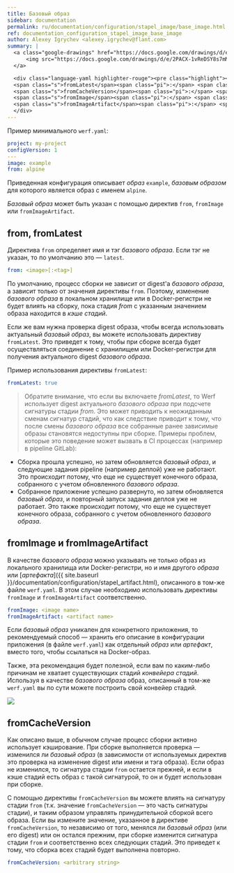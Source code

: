 ```yaml
---
title: Базовый образ
sidebar: documentation
permalink: ru/documentation/configuration/stapel_image/base_image.html
ref: documentation_configuration_stapel_image_base_image
author: Alexey Igrychev <alexey.igrychev@flant.com>
summary: |
  <a class="google-drawings" href="https://docs.google.com/drawings/d/e/2PACX-1vReDSY8s7mMtxuxwDTwtPLFYjEXePaoIB-XbEZcunJGNEHrLbrb9aFxyOoj_WeQe0XKQVhq7RWnG3Eq/pub?w=2031&amp;h=144" data-featherlight="image">
      <img src="https://docs.google.com/drawings/d/e/2PACX-1vReDSY8s7mMtxuxwDTwtPLFYjEXePaoIB-XbEZcunJGNEHrLbrb9aFxyOoj_WeQe0XKQVhq7RWnG3Eq/pub?w=1016&amp;h=72">
  </a>

  <div class="language-yaml highlighter-rouge"><pre class="highlight"><code><span class="s">from</span><span class="pi">:</span> <span class="s">&lt;image[:&lt;tag&gt;]&gt;</span>
  <span class="s">fromLatest</span><span class="pi">:</span> <span class="s">&lt;bool&gt;</span>
  <span class="s">fromCacheVersion</span><span class="pi">:</span> <span class="s">&lt;arbitrary string&gt;</span>
  <span class="s">fromImage</span><span class="pi">:</span> <span class="s">&lt;image name&gt;</span>
  <span class="s">fromImageArtifact</span><span class="pi">:</span> <span class="s">&lt;artifact name&gt;</span></code></pre>
  </div>
---
```


Пример минимального `werf.yaml`:
```yaml
project: my-project
configVersion: 1
---
image: example
from: alpine
```

Приведенная конфигурация описывает _образ_ `example`, _базовым образом_ для которого является образ с именем `alpine`.

_Базовый образ_ может быть указан с помощью директив `from`, `fromImage` или `fromImageArtifact`.

## from, fromLatest

Директива `from` определяет имя и тэг _базового образа_. Если тэг не указан, то по умолчанию это — `latest`.

```yaml
from: <image>[:<tag>]
```

По умолчанию, процесс сборки не зависит от digest'а _базового образа_, а зависит только от значения директивы `from`.  Поэтому, изменение _базового образа_ в локальном хранилище или в Docker-регистри не будет влиять на сборку, пока стадия _from_ с указанным значением образа находится в _кэше стадий_.

Если же вам нужна проверка digest образа, чтобы всегда использовать актуальный _базовый образ_, вы можете использовать директиву `fromLatest`. Это приведет к тому, чтобы при сборке всегда будет осуществляться соединение с хранилищем или Docker-регистри для получения актуального digest _базового образа_.

Пример использования директивы `fromLatest`:
```yaml
fromLatest: true
```

> Обратите внимание, что если вы включаете _fromLatest_, то Werf использует digest актуального _базового образа_ при подсчете сигнатуры стадии _from_. Это может приводить к неожиданным сменам сигнатур стадий, что как следствие приводит к тому, что после смены _базового образа_ все собранные ранее зависимые образы становятся недоступны при сборке. Примеры проблем, которые это поведение может вызвать в CI процессах (например в pipeline GitLab):
- Сборка прошла успешно, но затем обновляется _базовый образ_, и следующие задания pipeline (например деплой) уже не работают. Это происходит потому, что еще не существует конечного образа, собранного с учетом обновленного _базового образа_.
- Собранное приложение успешно развернуто, но затем обновляется _базовый образ_, и повторный запуск задания деплоя уже не работает. Это также происходит потому, что еще не существует конечного образа, собранного с учетом обновленного _базового образа_.

## fromImage и fromImageArtifact

В качестве _базового образа_ можно указывать не только образ из локального хранилища или Docker-регистри, но и имя другого _образа_ или [_артефакта_]({{ site.baseurl }}/documentation/configuration/stapel_artifact.html), описанного в том-же файле `werf.yaml`. В этом случае необходимо использовать директивы `fromImage` и `fromImageArtifact` соответственно.

```yaml
fromImage: <image name>
fromImageArtifact: <artifact name>
```

Если _базовый образ_ уникален для конкретного приложения, то рекомендуемый способ — хранить его описание в конфигурации приложения (в файле `werf.yaml`) как отдельный _образ_ или _артефакт_, вместо того, чтобы ссылаться на Docker-образ.

Также, эта рекомендация будет полезной, если вам по каким-либо причинам не хватает существующих стадий _конвейера стадий_. Используя в качестве _базового образа_ образ, описанный в том-же `werf.yaml` вы по сути можете построить свой конвейер стадий.

<a class="google-drawings" href="https://docs.google.com/drawings/d/e/2PACX-1vTmQBPjB6p_LUpwiae09d_Jp0JoS6koTTbCwKXfBBAYne9KCOx2CvcM6DuD9pnopdeHF--LPpxJJFhB/pub?w=1629&amp;h=1435" data-featherlight="image">
<img src="https://docs.google.com/drawings/d/e/2PACX-1vTmQBPjB6p_LUpwiae09d_Jp0JoS6koTTbCwKXfBBAYne9KCOx2CvcM6DuD9pnopdeHF--LPpxJJFhB/pub?w=850&amp;h=673">
</a>

## fromCacheVersion

Как описано выше, в обычном случае процесс сборки активно использует кэширование. При сборке выполняется проверка — изменился ли _базовый образ_ (в зависимости от используемых директив это проверка на изменение digest или имени и тэга образа). Если образ не изменился, то сигнатура стадии `from` остается прежней, и если в кэше стадий есть образ с такой сигнатурой, то он и будет использован при сборке.

С помощью директивы `fromCacheVersion` вы можете влиять на сигнатуру стадии `from` (т.к. значение `fromCacheVersion` — это часть сигнатуры стадии), и таким образом управлять принудительной сборкой всего образа. Если вы измените значение, указанное в директиве `fromCacheVersion`, то независимо от того, менялся ли _базовый образ_ (или его digest) или он остался прежним, при сборке изменится сигнатура стадии `from` и соответственно всех следующих стадий. Это приведет к тому, что сборка всех стадий будет выполнена повторно.

```yaml
fromCacheVersion: <arbitrary string>
```
